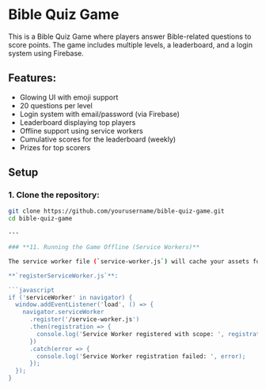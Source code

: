 # Bible Quiz Game

This is a Bible Quiz Game where players answer Bible-related questions to score points. The game includes multiple levels, a leaderboard, and a login system using Firebase.

## Features:
- Glowing UI with emoji support
- 20 questions per level
- Login system with email/password (via Firebase)
- Leaderboard displaying top players
- Offline support using service workers
- Cumulative scores for the leaderboard (weekly)
- Prizes for top scorers

## Setup

### 1. Clone the repository:
```bash
git clone https://github.com/yourusername/bible-quiz-game.git
cd bible-quiz-game

---

### **11. Running the Game Offline (Service Workers)**

The service worker file (`service-worker.js`) will cache your assets for offline use. It's important that the `service-worker.js` file is correctly registered to ensure offline functionality. You can add a `registerServiceWorker.js` file to handle service worker registration.

**`registerServiceWorker.js`**:

```javascript
if ('serviceWorker' in navigator) {
  window.addEventListener('load', () => {
    navigator.serviceWorker
      .register('/service-worker.js')
      .then(registration => {
        console.log('Service Worker registered with scope: ', registration.scope);
      })
      .catch(error => {
        console.log('Service Worker registration failed: ', error);
      });
  });
}
